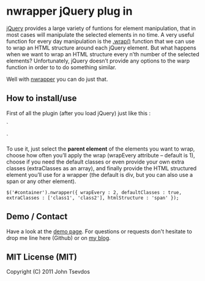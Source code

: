 # nwrapper jQuery plug in #

[jQuery](http://jquery.com/ "jQuery.com official site") provides a large variety of funtions for element manipulation, that in most cases will manipulate the selected elements in no time. A very useful function for every day manipulation is the [.wrap()](http://api.jquery.com/wrap/ "jQuery wrap function") function that we can use to wrap an HTML structure around each jQuery element. But what happens when we want to wrap an HTML structure every n’th number of the selected elements? Unfortunately, jQuery doesn’t provide any options to the warp function in order to to do something similar.

Well with [nwrapper](http://phrappe.com/javascript/nwrapper-jquery-plug-in/ "nwrapper jQuery plugin") you can do just that.

## How to install/use ##

First of all the plugin (after you load jQuery) just like this :

`<script type="text/javascript" src="../js/jquery.min.js"></script>
<script type="text/javascript" src="../js/jquery.nwrapper.js"></script>`

To use it, just select the **parent element** of the elements you want to wrap, choose how often you’ll apply the wrap (wrapEvery attribute – default is 1), choose if you need the default classes or even provide your own extra classes (extraClasses as an array), and finally provide the HTML structured element you’ll use for a wrapper (the default is div, but you can also use a span or any other element).

`$('#container').nwrapper({
	wrapEvery : 2,
	defaultClasses : true,
	extraClasses : ['class1', 'class2'],
	htmlStructure : 'span'
});`

## Demo / Contact ##

Have a look at the [demo page](http://phrappe.com/demos/nwrapper/nwrapper.html "nwrapper jQuery plugin demo page"). For questions or requests don't hesitate to drop me line here (Github) or on [my blog](http://phrappe.com/javascript/nwrapper-jquery-plug-in/ "nwrapper jQuery plug in post").

## MIT License (MIT) ##
Copyright (C) 2011 John Tsevdos
